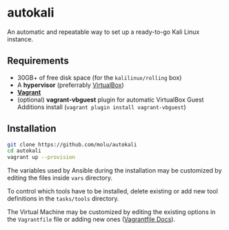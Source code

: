 # autokali

An automatic and repeatable way to set up a ready-to-go Kali Linux instance.

## Requirements

- 30GB+ of free disk space (for the `kalilinux/rolling` box)
- A **hypervisor** (preferrably [VirtualBox](https://www.virtualbox.org/wiki/Downloads))
- **[Vagrant](https://developer.hashicorp.com/vagrant/downloads)**
- (optional) **vagrant-vbguest** plugin for automatic VirtualBox Guest Additions install (`vagrant plugin install vagrant-vbguest`)

## Installation

```bash
git clone https://github.com/molu/autokali
cd autokali
vagrant up --provision
```

The variables used by Ansible during the installation may be customized by editing the files inside `vars` directory.

To control which tools have to be installed, delete existing or add new tool definitions in the `tasks/tools` directory.

The Virtual Machine may be customized by editing the existing options in the `Vagrantfile` file or adding new ones ([Vagrantfile Docs](https://developer.hashicorp.com/vagrant/docs/vagrantfile)).
